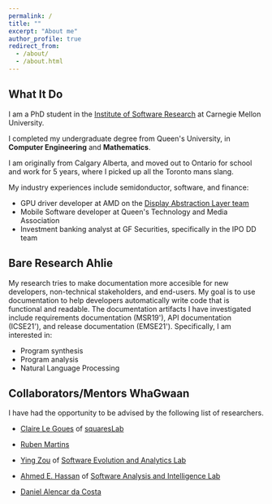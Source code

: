 ```yaml
---
permalink: /
title: ""
excerpt: "About me"
author_profile: true
redirect_from: 
  - /about/
  - /about.html
---
```


## What It Do
I am a PhD student in the [Institute of Software Research](https://www.isri.cmu.edu/) at Carnegie Mellon University.

I completed my undergraduate degree from Queen's University, in **Computer Engineering** and **Mathematics**. 

I am originally from Calgary Alberta, and moved out to Ontario for school and work for 5 years, where I picked up all the Toronto mans slang.

My industry experiences include semidonductor, software, and finance:
- GPU driver developer at AMD on the [Display Abstraction Layer team](https://www.x.org/wiki/Events/XDC2016/Program/amd_dal.pdf)
- Mobile Software developer at Queen's Technology and Media Association
- Investment banking analyst at GF Securities, specifically in the IPO DD team

## Bare Research Ahlie
My research tries to make documentation more accesible for new developers, non-technical stakeholders, and end-users. My goal is to use documentation to help developers automatically write code that is functional and readable. The documentation artifacts I have investigated include requirements documentation (MSR19'), API documentation (ICSE21'), and release documentation (EMSE21'). 
Specifically, I am interested in:
- Program synthesis 
- Program analysis
- Natural Language Processing


## Collaborators/Mentors WhaGwaan
I have had the opportunity to be advised by the following list of researchers.

- [Claire Le Goues](https://clairelegoues.com/) of [squaresLab](https://squareslab.github.io/)

- [Ruben Martins](https://sat-group.github.io/ruben/)

- [Ying Zou](https://www.ece.queensu.ca/people/Y-Zou/index.html) of [Software Evolution and Analytics Lab](https://seal-queensu.github.io/)

- [Ahmed E. Hassan](http://research.cs.queensu.ca/home/ahmed/home/) of [Software Analysis and Intelligence Lab](http://sail.cs.queensu.ca/)

- [Daniel Alencar da Costa](https://www.otago.ac.nz/info-science/people/daniel-alencardacosta.html)



